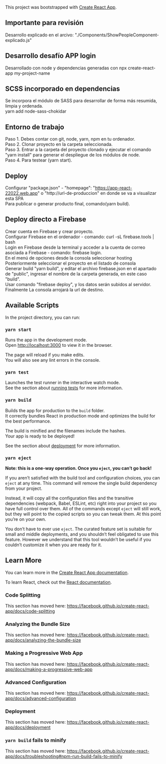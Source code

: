 This project was bootstrapped with [Create React App](https://github.com/facebook/create-react-app).


## Importante para revisión
Desarrollo explicado en el arcivo: "./Components/ShowPeopleComponent-explicado.js"

## Desarrollo desafío APP login 
Desarrollado con node y dependencias generadas con npx create-react-app my-project-name

## SCSS incorporado en dependencias
Se incorpora el módulo de SASS para desarrollar de forma más resumida, limpia y ordenada.
<br/>
yarn add node-sass-chokidar

## Entorno de trabajo
Paso 1. Debes contar con git, node, yarn, npm en tu ordenador.<br/>
Paso 2. Clonar proyecto en la carpeta seleccionada.<br/>
Paso 3. Entrar a la carpeta del proyecto clonado y ejecutar el comando "yarn install" para generar el despliegue de los módulos de node.<br/>
Paso 4. Para testear (yarn start). <br/>


## Deploy
Configurar "package.json" - "homepage": "https://app-react-22022.web.app" o "http://url-de-produccion" en donde se va a visualizar esta SPA<br/>
Para publicar o generar producto final, comando(yarn build).

## Deploy directo a Firebase

Crear cuenta en Firebase y crear proyecto.<br/>
Configurar Firebase en el ordenador - comando: curl -sL firebase.tools | bash<br/>
Login en Firebase desde la terminal y acceder a la cuenta de correo asociada a Firebase - comando: firebase login.<br/>
En el menú de opciones desde la consola seleccionar hosting<br/>
Posteriormente seleccionar el proyecto en el listado de consola<br/>
Generar build "yarn build", y editar el archivo firebase.json en el apartado de "public", ingresar el nombre de la carpeta generada, en este caso "build".<br/>
Usar comando "firebase deploy", y los datos serán subidos al servidor.<br/> Finalmente La consola arrojará la url de destino.





## Available Scripts

In the project directory, you can run: 

### `yarn start`

Runs the app in the development mode.<br />
Open [http://localhost:3000](http://localhost:3000) to view it in the browser.

The page will reload if you make edits.<br />
You will also see any lint errors in the console.

### `yarn test`

Launches the test runner in the interactive watch mode.<br />
See the section about [running tests](https://facebook.github.io/create-react-app/docs/running-tests) for more information.

### `yarn build`

Builds the app for production to the `build` folder.<br />
It correctly bundles React in production mode and optimizes the build for the best performance.

The build is minified and the filenames include the hashes.<br />
Your app is ready to be deployed!

See the section about [deployment](https://facebook.github.io/create-react-app/docs/deployment) for more information.

### `yarn eject`

**Note: this is a one-way operation. Once you `eject`, you can’t go back!**

If you aren’t satisfied with the build tool and configuration choices, you can `eject` at any time. This command will remove the single build dependency from your project.

Instead, it will copy all the configuration files and the transitive dependencies (webpack, Babel, ESLint, etc) right into your project so you have full control over them. All of the commands except `eject` will still work, but they will point to the copied scripts so you can tweak them. At this point you’re on your own.

You don’t have to ever use `eject`. The curated feature set is suitable for small and middle deployments, and you shouldn’t feel obligated to use this feature. However we understand that this tool wouldn’t be useful if you couldn’t customize it when you are ready for it.

## Learn More

You can learn more in the [Create React App documentation](https://facebook.github.io/create-react-app/docs/getting-started).

To learn React, check out the [React documentation](https://reactjs.org/).

### Code Splitting

This section has moved here: https://facebook.github.io/create-react-app/docs/code-splitting

### Analyzing the Bundle Size

This section has moved here: https://facebook.github.io/create-react-app/docs/analyzing-the-bundle-size

### Making a Progressive Web App

This section has moved here: https://facebook.github.io/create-react-app/docs/making-a-progressive-web-app

### Advanced Configuration

This section has moved here: https://facebook.github.io/create-react-app/docs/advanced-configuration

### Deployment

This section has moved here: https://facebook.github.io/create-react-app/docs/deployment

### `yarn build` fails to minify

This section has moved here: https://facebook.github.io/create-react-app/docs/troubleshooting#npm-run-build-fails-to-minify

